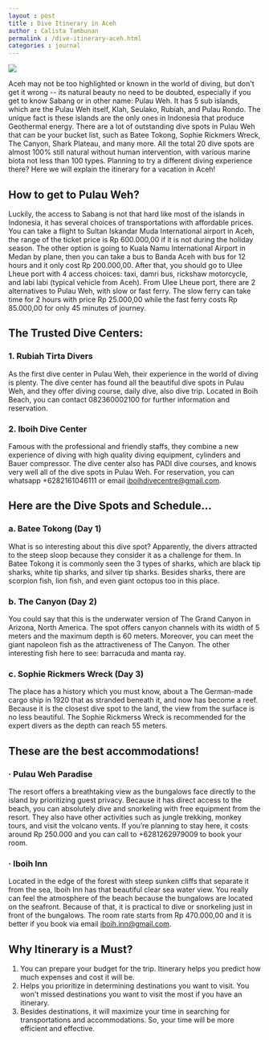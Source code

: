 ```yaml
---
layout : post
title : Dive Itinerary in Aceh
author : Calista Tambunan
permalink : /dive-itinerary-aceh.html
categories : journal 
---
```


<img src="https://i.imgur.com/iOtP46v.jpg" class="img-responsive post-feat-img" />

Aceh may not be too highlighted or known in the world of  diving, but don't get it wrong -- its natural beauty no need to be doubted,  especially if you get to know Sabang or in other name: Pulau Weh. It has 5 sub  islands, which are the Pulau Weh itself, Klah, Seulako, Rubiah, and Pulau  Rondo. The unique fact is these islands are the only ones in Indonesia that produce  Geothermal energy. There are a lot of outstanding dive spots in Pulau Weh that  can be your bucket list, such as Batee Tokong, Sophie Rickmers Wreck, The  Canyon, Shark Plateau, and many more. All the total 20 dive spots are almost  100% still natural without human intervention, with various marine biota not  less than 100 types. Planning to try a different diving experience  there? Here we will explain the itinerary for a vacation in Aceh!

## How to  get to Pulau Weh?

Luckily, the  access to Sabang is not that hard like most of the islands in Indonesia, it has  several choices of transportations with affordable prices. You can take a  flight to Sultan Iskandar Muda International airport in Aceh, the range of the  ticket price is Rp 600.000,00 if it is not during the holiday season. The other  option is going to Kuala Namu International Airport in Medan by plane, then you  can take a bus to Banda Aceh with bus for 12 hours and it only cost Rp 200.000,00.  After that, you should go to Ulee Lheue port with 4 access choices: taxi, damri  bus, rickshaw motorcycle, and labi labi (typical vehicle from Aceh). From Ulee  Lheue port, there are 2 alternatives to Pulau Weh, with slow or fast ferry. The  slow ferry can take time for 2 hours with price Rp 25.000,00 while the fast  ferry costs Rp 85.000,00 for only 45 minutes of journey.

## The Trusted Dive Centers:

### 1. Rubiah Tirta Divers
As the first dive center in Pulau Weh, their experience in the world of diving is plenty. The dive center has found all the beautiful dive spots in Pulau Weh, and they offer diving course, daily dive, also dive trip. Located in Boih Beach, you can contact 082360002100 for further information and reservation.

### 2. Iboih Dive Center
Famous with the professional and friendly staffs, they combine a new experience of diving with high quality diving equipment, cylinders and Bauer compressor. The dive center also has PADI dive courses, and knows very well all of the dive spots in Pulau Weh. For reservation, you can whatsapp +6282161046111 or email iboihdivecentre@gmail.com.

## Here are  the Dive Spots and Schedule…

### a. Batee Tokong (Day 1)

What is so interesting about this dive spot? Apparently, the divers attracted  to the steep sloop because they consider it as a challenge for them. In Batee  Tokong it is commonly seen the 3 types of sharks, which are black tip sharks,  white tip sharks, and silver tip sharks. Besides sharks, there are scorpion  fish, lion fish, and even giant octopus too in this place.

### b. The Canyon (Day 2)

You could say that this is the underwater version of The Grand Canyon in  Arizona, North America. The spot offers canyon channels with its width of 5  meters and the maximum depth is 60 meters. Moreover, you can meet the giant  napoleon fish as the attractiveness of The Canyon. The other interesting fish  here to see: barracuda and manta ray.

### c. Sophie Rickmers Wreck (Day 3)

The place has a history which you must know, about a The German-made cargo  ship in 1920 that as stranded beneath it, and now has become a reef. Because it  is the closest dive spot to the land, the view from the surface is no less  beautiful. The Sophie Rickmerss Wreck is recommended for the expert divers as  the depth can reach 55 meters.

## These are  the best accommodations!

### ·          Pulau  Weh Paradise

The resort offers a breathtaking view as the bungalows face directly to  the island by prioritizing guest privacy. Because it has direct access to the  beach, you can absolutely dive and snorkeling with free equipment from the resort.  They also have other activities such as jungle trekking, monkey tours, and  visit the volcano vents. If you’re planning to stay here, it costs around Rp  250.000 and you can call to +6281262979009 to book your room.

### ·          Iboih  Inn

Located in the edge of the forest with steep sunken cliffs that separate  it from the sea, Iboih Inn has that beautiful clear sea water view. You really  can feel the atmosphere of the beach because the bungalows are located on the  seafront. Because of that, it is practical to dive or snorkeling just in front  of the bungalows. The room rate starts from Rp 470.000,00 and it is better if  you book via email iboih.inn@gmail.com.

## Why Itinerary is a Must?
1. You can prepare your budget for the trip. Itinerary helps you predict how much expenses and cost it will be.
2. Helps you prioritize in determining destinations you want to visit. You won't missed destinations you want to visit the most if you have an itinerary.
3. Besides destinations, it will maximize your time in searching for transportations and accommodations. So, your time will be more efficient and effective. 
